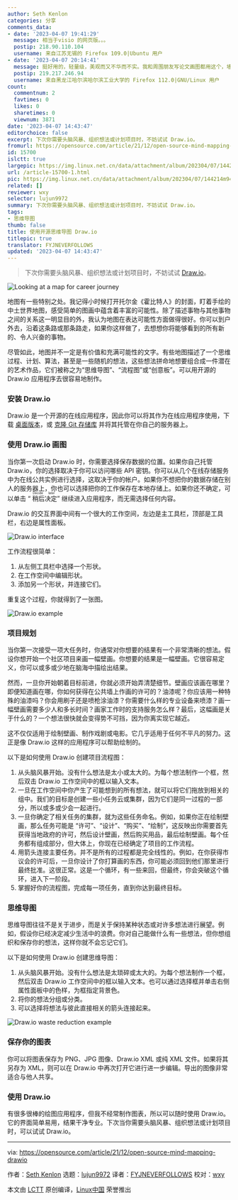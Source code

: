 ```yaml
---
author: Seth Kenlon
categories: 分享
comments_data:
- date: '2023-04-07 19:41:29'
  message: 相当于visio 的网页版。。。
  postip: 218.90.110.104
  username: 来自江苏无锡的 Firefox 109.0|Ubuntu 用户
- date: '2023-04-07 20:14:41'
  message: 挺好用的，轻量级，美观而又不华而不实。我和周围朋友写论文画图都用这个，墙裂推荐！
  postip: 219.217.246.94
  username: 来自黑龙江哈尔滨哈尔滨工业大学的 Firefox 112.0|GNU/Linux 用户
count:
  commentnum: 2
  favtimes: 0
  likes: 0
  sharetimes: 0
  viewnum: 3871
date: '2023-04-07 14:43:47'
editorchoice: false
excerpt: 下次你需要头脑风暴、组织想法或计划项目时，不妨试试 Draw.io。
fromurl: https://opensource.com/article/21/12/open-source-mind-mapping-drawio
id: 15700
islctt: true
largepic: https://img.linux.net.cn/data/attachment/album/202304/07/144214m945y0naawn5zb95.jpg
url: /article-15700-1.html
pic: https://img.linux.net.cn/data/attachment/album/202304/07/144214m945y0naawn5zb95.jpg.thumb.jpg
related: []
reviewer: wxy
selector: lujun9972
summary: 下次你需要头脑风暴、组织想法或计划项目时，不妨试试 Draw.io。
tags:
- 思维导图
thumb: false
title: 使用开源思维导图 Draw.io
titlepic: true
translator: FYJNEVERFOLLOWS
updated: '2023-04-07 14:43:47'
---
```



> 
> 下次你需要头脑风暴、组织想法或计划项目时，不妨试试 [Draw.io](http://Draw.io)。
> 
> 
> 


![](https://img.linux.net.cn/data/attachment/album/202304/07/144214m945y0naawn5zb95.jpg "Looking at a map for career journey")


地图有一些特别之处。我记得小时候打开托尔金《霍比特人》的封面，盯着手绘的中土世界地图，感受简单的图画中蕴含着丰富的可能性。除了描述事物与其他事物之间的关系这一明显目的外，我认为地图在表达可能性方面做得很好。你可以到户外去，沿着这条路或那条路走，如果你这样做了，去想想你将能够看到的所有新的、令人兴奋的事物。


尽管如此，地图并不一定是有价值和充满可能性的文字。有些地图描述了一个思维过程、计划、算法，甚至是一些随机的想法，这些想法拼命地想要组合成一件潜在的艺术作品，它们被称之为“思维导图”、“流程图”或“创意板”。可以用开源的 Draw.io 应用程序去很容易地制作。


### 安装 Draw.io


Draw.io 是一个开源的在线应用程序，因此你可以将其作为在线应用程序使用，下载 [桌面版本](https://github.com/jgraph/drawio-desktop)，或 [克隆 Git 存储库](https://github.com/jgraph/drawio) 并将其托管在你自己的服务器上。


### 使用 Draw.io 画图


当你第一次启动 Draw.io 时，你需要选择保存数据的位置。如果你自己托管 Draw.io，你的选择取决于你可以访问哪些 API 密钥。你可以从几个在线存储服务中为在线公共实例进行选择，这取决于你的帐户。如果你不想把你的数据存储在别人的服务器上，你也可以选择把你的工作保存在本地存储上。如果你还不确定，可以单击 “<ruby> 稍后决定 <rt>  Decide later </rt></ruby>” 继续进入应用程序，而无需选择任何内容。


Draw.io 的交互界面中间有一个很大的工作空间，左边是主工具栏，顶部是工具栏，右边是属性面板。


![Draw.io interface](https://img.linux.net.cn/data/attachment/album/202304/07/144348cn3s88o0nlwr4wl2.png "Draw.io interface")


工作流程很简单：


1. 从左侧工具栏中选择一个形状。
2. 在工作空间中编辑形状。
3. 添加另一个形状，并连接它们。


重复这个过程，你就得到了一张图。


![Draw.io example](https://img.linux.net.cn/data/attachment/album/202304/07/144348tm7to7hh68un9h09.jpg "Draw.io example")


### 项目规划


当你第一次接受一项大任务时，你通常对你想要的结果有一个非常清晰的想法。假设你想开始一个社区项目来画一幅壁画。你想要的结果是一幅壁画。它很容易定义，你可以或多或少地在脑海中描绘出结果。


然而，一旦你开始朝着目标前进，你就必须开始弄清楚细节。壁画应该画在哪里？即便知道画在哪，你如何获得在公共墙上作画的许可的？油漆呢？你应该用一种特殊的油漆吗？你会用刷子还是喷枪涂油漆？你需要什么样的专业设备来喷漆？画一幅壁画需要多少人和多长时间？画家工作时的支持服务怎么样？最后，这幅画是关于什么的？一个想法很快就会变得势不可挡，因为你离实现它越近。


这不仅仅适用于绘制壁画、制作戏剧或电影。它几乎适用于任何不平凡的努力。这正是像 Draw.io 这样的应用程序可以帮助绘制的。


以下是如何使用 Draw.io 创建项目流程图：


1. 从头脑风暴开始。没有什么想法是太小或太大的。为每个想法制作一个框，然后双击 Draw.io 工作空间中的框以输入文本。
2. 一旦在工作空间中你产生了可能想到的所有想法，就可以将它们拖放到相关的组中。我们的目标是创建一些小任务云或集群，因为它们是同一过程的一部分，所以或多或少会一起进行。
3. 一旦你确定了相关任务的集群，就为这些任务命名。例如，如果你正在绘制壁画，那么任务可能是 “许可”、“设计”、“购买”、“绘制”，这反映出你需要首先获得当地政府的许可，然后设计壁画，然后购买用品，最后绘制壁画。每个任务都有组成部分，但大体上，你现在已经确定了项目的工作流程。
4. 用箭头连接主要任务。并不是所有的过程都是完全线性的。例如，在你获得市议会的许可后，一旦你设计了你打算画的东西，你可能必须回到他们那里进行最终批准。这很正常。这是一个循环，有一些来回，但最终，你会突破这个循环，进入下一阶段。
5. 掌握好你的流程图，完成每一项任务，直到你达到最终目标。


### 思维导图


思维导图往往不是关于进步，而是关于保持某种状态或对许多想法进行展望。例如，假设你已经决定减少生活中的浪费。你对自己能做什么有一些想法，但你想组织和保存你的想法，这样你就不会忘记它们。


以下是如何使用 Draw.io 创建思维导图：


1. 从头脑风暴开始。没有什么想法是太琐碎或太大的。为每个想法制作一个框，然后双击 Draw.io 工作空间中的框以输入文本。也可以通过选择框并单击右侧属性面板中的色样，为框指定背景色。
2. 将你的想法分组或分类。
3. 可以选择将想法与彼此直接相关的箭头连接起来。


![Draw.io waste reduction example](https://img.linux.net.cn/data/attachment/album/202304/07/144349fyocp2cjpcy42ci1.jpg "Draw.io waste reduction example")


### 保存你的图表


你可以将图表保存为 PNG、JPG 图像、Draw.io XML 或纯 XML 文件。如果将其另存为 XML，则可以在 Draw.io 中再次打开它进行进一步编辑。导出的图像非常适合与他人共享。


### 使用 Draw.io


有很多很棒的绘图应用程序，但我不经常制作图表，所以可以随时使用 Draw.io。它的界面简单易用，结果干净专业。下次当你需要头脑风暴、组织想法或计划项目时，可以试试 Draw.io。




---


via: <https://opensource.com/article/21/12/open-source-mind-mapping-drawio>


作者：[Seth Kenlon](https://opensource.com/users/seth) 选题：[lujun9972](https://github.com/lujun9972) 译者：[FYJNEVERFOLLOWS](https://github.com/FYJNEVERFOLLOWS) 校对：[wxy](https://github.com/wxy)


本文由 [LCTT](https://github.com/LCTT/TranslateProject) 原创编译，[Linux中国](https://linux.cn/) 荣誉推出